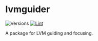 # lvmguider

![Versions](https://img.shields.io/badge/python->3.10-blue)
[![Lint](https://github.com/sdss/lvmguider/actions/workflows/lint.yml/badge.svg)](https://github.com/sdss/lvmguider/actions/workflows/lint.yml)

A package for LVM guiding and focusing.
